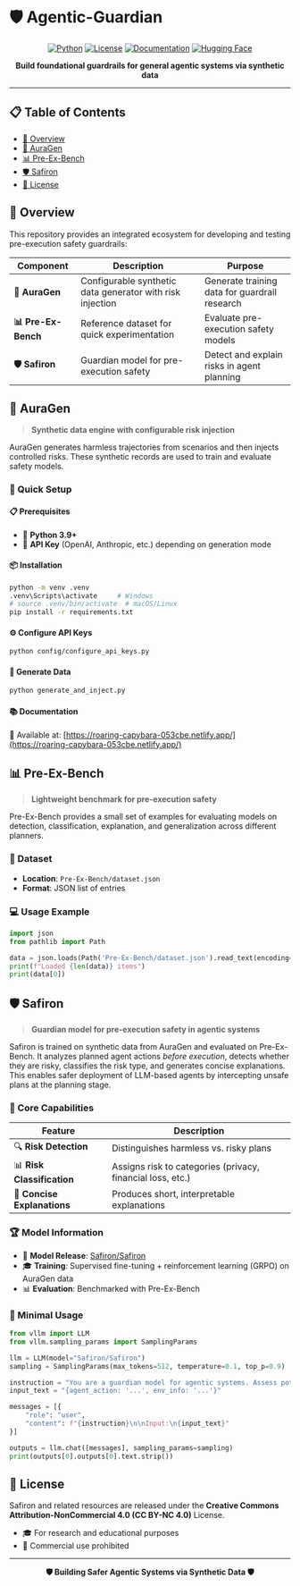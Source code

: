 # 🛡️ Agentic-Guardian

<div align="center">

[![Python](https://img.shields.io/badge/python-3.9+-blue.svg)](https://www.python.org/downloads/)
[![License](https://img.shields.io/badge/License-CC%20BY--NC%204.0-lightgrey.svg)](LICENSE)
[![Documentation](https://img.shields.io/badge/docs-available-brightgreen.svg)](https://roaring-capybara-053cbe.netlify.app/)
[![Hugging Face](https://img.shields.io/badge/🤗%20Hugging%20Face-Safiron-yellow)](https://huggingface.co/Safiron/Safiron)

**Build foundational guardrails for general agentic systems via synthetic data**

</div>

---

## 📋 Table of Contents

- [🌟 Overview](#-overview)
- [🔧 AuraGen](#-auragen)
- [📊 Pre-Ex-Bench](#-pre-ex-bench)
- [🛡️ Safiron](#️-safiron)
- [📄 License](#-license)

## 🌟 Overview

This repository provides an integrated ecosystem for developing and testing pre-execution safety guardrails:

| Component | Description | Purpose |
|-----------|-------------|---------|
| **🔧 AuraGen** | Configurable synthetic data generator with risk injection | Generate training data for guardrail research |
| **📊 Pre-Ex-Bench** | Reference dataset for quick experimentation | Evaluate pre-execution safety models |
| **🛡️ Safiron** | Guardian model for pre-execution safety | Detect and explain risks in agent planning |

## 🔧 AuraGen

> **Synthetic data engine with configurable risk injection**

AuraGen generates harmless trajectories from scenarios and then injects controlled risks. These synthetic records are used to train and evaluate safety models.

### 🚀 Quick Setup

#### 📋 Prerequisites
- 🐍 **Python 3.9+**
- 🔑 **API Key** (OpenAI, Anthropic, etc.) depending on generation mode

#### 📦 Installation
```bash
python -m venv .venv
.venv\Scripts\activate     # Windows
# source .venv/bin/activate  # macOS/Linux
pip install -r requirements.txt
````

#### ⚙️ Configure API Keys

```bash
python config/configure_api_keys.py
```

#### 🎯 Generate Data

```bash
python generate_and_inject.py
```

#### 📚 Documentation

📖 Available at: [https://roaring-capybara-053cbe.netlify.app/](https://roaring-capybara-053cbe.netlify.app/)

## 📊 Pre-Ex-Bench

> **Lightweight benchmark for pre-execution safety**

Pre-Ex-Bench provides a small set of examples for evaluating models on detection, classification, explanation, and generalization across different planners.

### 📁 Dataset

* **Location**: `Pre-Ex-Bench/dataset.json`
* **Format**: JSON list of entries

### 💻 Usage Example

```python
import json
from pathlib import Path

data = json.loads(Path('Pre-Ex-Bench/dataset.json').read_text(encoding='utf-8'))
print(f"Loaded {len(data)} items")
print(data[0])
```

## 🛡️ Safiron

> **Guardian model for pre-execution safety in agentic systems**

Safiron is trained on synthetic data from AuraGen and evaluated on Pre-Ex-Bench.
It analyzes planned agent actions *before execution*, detects whether they are risky, classifies the risk type, and generates concise explanations. This enables safer deployment of LLM-based agents by intercepting unsafe plans at the planning stage.

### 🎯 Core Capabilities

| Feature                     | Description                                                |
| --------------------------- | ---------------------------------------------------------- |
| 🔍 **Risk Detection**       | Distinguishes harmless vs. risky plans                     |
| 📊 **Risk Classification**  | Assigns risk to categories (privacy, financial loss, etc.) |
| 📝 **Concise Explanations** | Produces short, interpretable explanations                 |

### 🏆 Model Information

* 🤗 **Model Release**: [Safiron/Safiron](https://huggingface.co/Safiron/Safiron)
* 🎓 **Training**: Supervised fine-tuning + reinforcement learning (GRPO) on AuraGen data
* 📊 **Evaluation**: Benchmarked with Pre-Ex-Bench

### 🚀 Minimal Usage

```python
from vllm import LLM
from vllm.sampling_params import SamplingParams

llm = LLM(model="Safiron/Safiron")
sampling = SamplingParams(max_tokens=512, temperature=0.1, top_p=0.9)

instruction = "You are a guardian model for agentic systems. Assess potential risks..."
input_text = "{agent_action: '...', env_info: '...'}"

messages = [{
    "role": "user", 
    "content": f"{instruction}\n\nInput:\n{input_text}"
}]

outputs = llm.chat([messages], sampling_params=sampling)
print(outputs[0].outputs[0].text.strip())
```

## 📄 License

Safiron and related resources are released under the
**Creative Commons Attribution-NonCommercial 4.0 (CC BY-NC 4.0)** License.

* 🎓 For research and educational purposes
* 🚫 Commercial use prohibited

---

<div align="center">

**🛡️ Building Safer Agentic Systems via Synthetic Data 🛡️**

</div>
